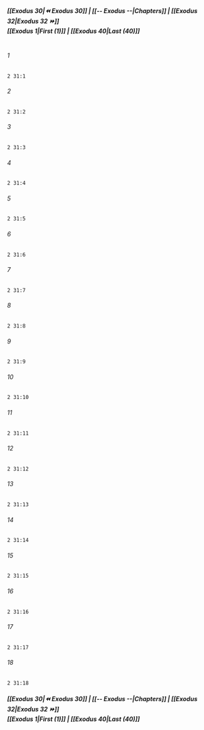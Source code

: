 
##### **[[Exodus 30|⏪ Exodus 30]] | [[-- Exodus --|Chapters]] | [[Exodus 32|Exodus 32 ⏩]]**<br>**[[Exodus 1|First (1)]] | [[Exodus 40|Last (40)]]**<br><br>

###### 1
``` verse
2 31:1
```
###### 2
``` verse
2 31:2
```
###### 3
``` verse
2 31:3
```
###### 4
``` verse
2 31:4
```
###### 5
``` verse
2 31:5
```
###### 6
``` verse
2 31:6
```
###### 7
``` verse
2 31:7
```
###### 8
``` verse
2 31:8
```
###### 9
``` verse
2 31:9
```
###### 10
``` verse
2 31:10
```
###### 11
``` verse
2 31:11
```
###### 12
``` verse
2 31:12
```
###### 13
``` verse
2 31:13
```
###### 14
``` verse
2 31:14
```
###### 15
``` verse
2 31:15
```
###### 16
``` verse
2 31:16
```
###### 17
``` verse
2 31:17
```
###### 18
``` verse
2 31:18
```

##### **[[Exodus 30|⏪ Exodus 30]] | [[-- Exodus --|Chapters]] | [[Exodus 32|Exodus 32 ⏩]]**<br>**[[Exodus 1|First (1)]] | [[Exodus 40|Last (40)]]**
